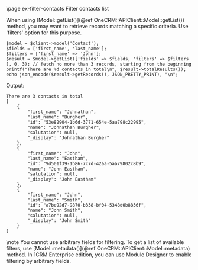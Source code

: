 \page ex-filter-contacts Filter contacts list

When using [Model::getList()](@ref OneCRM::APIClient::Model::getList()) method,
you may want to retrieve records matching a specific criteria. Use 'filters' option
for this purpose.

~~~~~~~~~~~~~{.php}
$model = $client->model('Contact');
$fields = ['first_name', 'last_name'];
$filters = ['first_name' => 'John'];
$result = $model->getList(['fields' => $fields, 'filters' => $filters ], 0, 3); // fetch no more than 3 records, starting from the beginning
printf("There are %d contacts in total\n", $result->totalResults());
echo json_encode($result->getRecords(), JSON_PRETTY_PRINT), "\n";
~~~~~~~~~~~~~

Output:
~~~~~~~~~~~~~
There are 3 contacts in total
[
    {
        "first_name": "Johnathan",
        "last_name": "Burgher",
        "id": "53e82904-1b6d-3771-654e-5aa798c22995",
        "name": "Johnathan Burgher",
        "salutation": null,
        "_display": "Johnathan Burgher"
    },
    {
        "first_name": "John",
        "last_name": "Eastham",
        "id": "9d501f39-1b86-7c7d-42aa-5aa79802c8b9",
        "name": "John Eastham",
        "salutation": null,
        "_display": "John Eastham"
    },
    {
        "first_name": "John",
        "last_name": "Smith",
        "id": "a7be92d7-9870-b338-bf04-5348d0b8836f",
        "name": "John Smith",
        "salutation": null,
        "_display": "John Smith"
    }
]
~~~~~~~~~~~~~

\note
You cannot use arbitrary fields for filtering. To get a list of available filters, use
[Model::metadata()](@ref OneCRM::APIClient::Model::metadata) method. In 1CRM Enterprise
edition, you can use Module Designer to enable filtering by arbitrary fields.